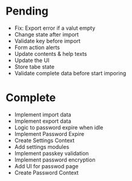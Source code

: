 # Pending
- Fix: Export error if a valut empty
- Change state after import
- Validate key before import
- Form action alerts 
- Update contents & help texts
- Update the UI
- Store tabe state
- Validate complete data before start imporing

# Complete
- Implement import data
- Implement export data
- Logic to password expire when idle
- Implement Password Expire
- Create Settings Context
- Add settings modules
- Implement passkey validation
- Implement password encryption
- Add UI for passwod page
- Create Password Context